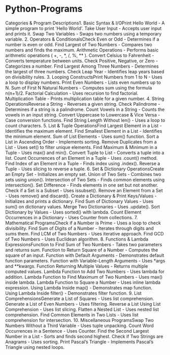 # Python-Programs
Categories & Program Descriptions1. Basic Syntax & I/OPrint Hello World - A simple program to print 'Hello World'.
Take User Input - Accepts user input and prints it.
Swap Two Variables - Swaps two numbers using a temporary variable.
2. Operators & ConditionalsCheck Even or Odd - Determines if a number is even or odd.
Find Largest of Two Numbers - Compares two numbers and finds the maximum.
Arithmetic Operations - Performs basic arithmetic operations ( +, -, *, /, %, ** ).
Convert Celsius to Fahrenheit - Converts temperature between units.
Check Positive, Negative, or Zero - Categorizes a number.
Find Largest Among Three Numbers - Determines the largest of three numbers.
Check Leap Year - Identifies leap years based on divisibility rules.
3. Looping ConstructsPrint Numbers from 1 to N - Uses a loop to display numbers.
Print Even Numbers - Lists even numbers up to N.
Sum of First N Natural Numbers - Computes sum using the formula n(n+1)/2.
Factorial Calculation - Uses recursion to find factorial.
Multiplication Table - Prints multiplication table for a given number.
4. String OperationsReverse a String - Reverses a given string.
Check Palindrome - Determines if a string is a palindrome.
Count Vowels in a String - Counts the vowels in an input string.
Convert Uppercase to Lowercase & Vice Versa - Case conversion functions.
Find String Length Without len() - Uses a loop to count characters.
5. List & Tuple OperationsFind Largest Element in a List - Identifies the maximum element.
Find Smallest Element in a List - Identifies the minimum element.
Sum of List Elements - Uses sum() function.
Sort a List in Ascending Order - Implements sorting.
Remove Duplicates from a List - Uses set() to filter unique elements.
Find Maximum & Minimum in a Tuple - Uses max() and min().
Convert Tuple to List - Converts a tuple into a list.
Count Occurrences of an Element in a Tuple - Uses .count() method.
Find Index of an Element in a Tuple - Finds index using .index().
Reverse a Tuple - Uses slicing to reverse a tuple.
6. Set & Dictionary OperationsCreate an Empty Set - Initializes an empty set.
Union of Two Sets - Combines two sets using union().
Intersection of Two Sets - Finds common elements using intersection().
Set Difference - Finds elements in one set but not another.
Check if a Set is a Subset - Uses issubset().
Remove an Element from a Set - Uses remove() and discard().
Create a Dictionary & Print Keys/Values - Initializes and prints a dictionary.
Find Sum of Dictionary Values - Uses sum() on dictionary values.
Merge Two Dictionaries - Uses .update().
Sort Dictionary by Values - Uses sorted() with lambda.
Count Element Occurrences in a Dictionary - Uses Counter from collections.
7. Mathematical ProgramsCheck if a Number is Prime - Uses a loop to check divisibility.
Find Sum of Digits of a Number - Iterates through digits and sums them.
Find LCM of Two Numbers - Uses iterative approach.
Find GCD of Two Numbers - Uses Euclidean algorithm.
8. Functions & Lambda ExpressionsFunction to Find Sum of Two Numbers - Takes two parameters and returns sum.
Function to Return Square of a Number - Computes the square of an input.
Function with Default Arguments - Demonstrates default function parameters.
Function with Variable-Length Arguments - Uses *args and **kwargs.
Function Returning Multiple Values - Returns multiple computed values.
Lambda Function to Add Two Numbers - Uses lambda for addition.
Lambda Function to Find Maximum of Two Numbers - Uses max() inside lambda.
Lambda Function to Square a Number - Uses inline lambda expression.
Using Lambda Inside map() - Demonstrates map function.
Using Lambda Inside filter() - Demonstrates filter function.
9. List ComprehensionsGenerate a List of Squares - Uses list comprehension.
Generate a List of Even Numbers - Uses filtering.
Reverse a List Using List Comprehension - Uses list slicing.
Flatten a Nested List - Uses nested list comprehension.
Find Common Elements in Two Lists - Uses list comprehension for intersection.
10. Miscellaneous ProgramsSwap Two Numbers Without a Third Variable - Uses tuple unpacking.
Count Word Occurrences in a Sentence - Uses Counter.
Find the Second Largest Number in a List - Sorts and finds second highest.
Check if Two Strings are Anagrams - Uses sorting.
Print Pascal’s Triangle - Implements Pascal’s Triangle using nested loops.
